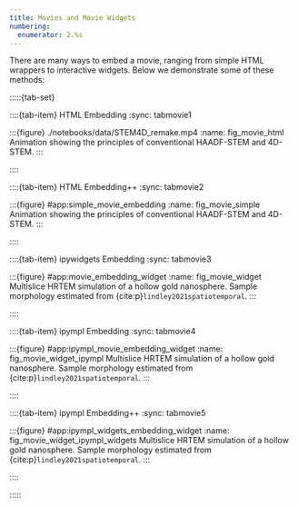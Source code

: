 ```yaml
---
title: Movies and Movie Widgets
numbering:
  enumerator: 2.%s
---
```



There are many ways to embed a movie, ranging from simple HTML wrappers to interactive widgets. Below we demonstrate some of these methods:

:::::{tab-set}

::::{tab-item} HTML Embedding
:sync: tabmovie1

:::{figure} ./notebooks/data/STEM4D_remake.mp4
:name: fig_movie_html
Animation showing the principles of conventional HAADF-STEM and 4D-STEM.
:::

::::

::::{tab-item} HTML Embedding++
:sync: tabmovie2

:::{figure} #app:simple_movie_embedding
:name: fig_movie_simple
Animation showing the principles of conventional HAADF-STEM and 4D-STEM.
:::

::::

::::{tab-item} ipywidgets Embedding
:sync: tabmovie3

:::{figure} #app:movie_embedding_widget
:name: fig_movie_widget
Multislice HRTEM simulation of a hollow gold nanosphere. Sample morphology estimated from  {cite:p}`lindley2021spatiotemporal`.
:::

::::

::::{tab-item} ipympl Embedding
:sync: tabmovie4

:::{figure} #app:ipympl_movie_embedding_widget
:name: fig_movie_widget_ipympl
Multislice HRTEM simulation of a hollow gold nanosphere. Sample morphology estimated from  {cite:p}`lindley2021spatiotemporal`.
:::

::::

::::{tab-item} ipympl Embedding++
:sync: tabmovie5

:::{figure} #app:ipympl_widgets_embedding_widget
:name: fig_movie_widget_ipympl_widgets
Multislice HRTEM simulation of a hollow gold nanosphere. Sample morphology estimated from  {cite:p}`lindley2021spatiotemporal`.
:::

::::

:::::

